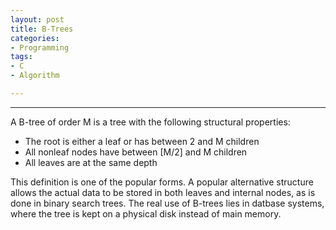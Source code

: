 ```yaml
---
layout: post
title: B-Trees
categories:
- Programming
tags:
- C
- Algorithm

---
```



---


A B-tree of order M is a tree with the following structural properties:

- The root is either a leaf or has between 2 and M children
- All nonleaf nodes have between [M/2] and M children
- All leaves are at the same depth

This definition is one of the popular forms. A popular alternative structure allows the actual data to be stored in both leaves and internal nodes, as is done in binary search trees. The real use of B-trees lies in datbase systems, where the tree is kept on a physical disk instead of main memory.
